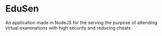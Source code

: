 # EduSen
An application made in NodeJS for the serving the purpose of attending virtual examinations with high security and reducing cheats
